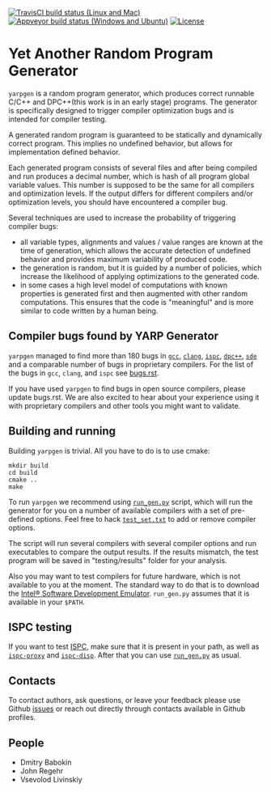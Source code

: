 [![TravisCI build status (Linux and Mac)](https://travis-ci.org/intel/yarpgen.svg?branch=master)](https://travis-ci.org/intel/yarpgen)
[![Appveyor build status (Windows and Ubuntu)](https://ci.appveyor.com/api/projects/status/meuyl409mtd4cljb/branch/master?svg=true)](https://ci.appveyor.com/project/webmasterintel/yarpgen/branch/master)
[![License](https://img.shields.io/badge/license-Apache--2.0-blue.svg)](https://github.com/intel/yarpgen/blob/master/LICENSE.txt)

Yet Another Random Program Generator
====================================

``yarpgen`` is a random program generator, which produces correct runnable C/C++ and DPC++(this work is in an early stage) programs. The generator is specifically designed to trigger compiler optimization bugs and is intended for compiler testing.

A generated random program is guaranteed to be statically and dynamically correct program. This implies no undefined behavior, but allows for implementation defined behavior.

Each generated program consists of several files and after being compiled and run produces a decimal number, which is hash of all program global variable values. This number is supposed to be the same for all compilers and optimization levels. If the output differs for different compilers and/or optimization levels, you should have encountered a compiler bug.

Several techniques are used to increase the probability of triggering compiler bugs:

* all variable types, alignments and values / value ranges are known at the time of generation, which allows the accurate detection of undefined behavior and provides maximum variability of produced code.
* the generation is random, but it is guided by a number of policies, which increase the likelihood of applying optimizations to the generated code.
* in some cases a high level model of computations with known properties is generated first and then augmented with other random computations. This ensures that the code is "meaningful" and is more similar to code written by a human being.

Compiler bugs found by YARP Generator
-------------------------------------

``yarpgen`` managed to find more than 180 bugs in [``gcc``](https://gcc.gnu.org/), [``clang``](https://clang.llvm.org/), [``ispc``](https://ispc.github.io/), [``dpc++``](https://software.intel.com/content/www/us/en/develop/tools/oneapi/components/dpc-compiler.html), [``sde``](https://software.intel.com/content/www/us/en/develop/articles/intel-software-development-emulator.html) and a comparable number of bugs in
proprietary compilers. For the list of the bugs in ``gcc``, ``clang``, and ``ispc`` see [bugs.rst](bugs.rst).

If you have used ``yarpgen`` to find bugs in open source compilers, please update bugs.rst. We are also excited to hear about your experience using it with proprietary compilers and other tools you might want to validate.

Building and running
--------------------

Building ``yarpgen`` is trivial.  All you have to do is to use cmake:
```
mkdir build
cd build
cmake ..
make
```

To run ``yarpgen`` we recommend using [``run_gen.py``](scripts/run_gen.py) script, which will run the generator for you
on a number of available compilers with a set of pre-defined options. Feel free to hack
[``test_set.txt``](scripts/test_sets.txt) to add or remove compiler options.

The script will run several compilers with several compiler options and run executables to compare the output results. If the results mismatch, the test program will be saved in "testing/results" folder for your analysis.

Also you may want to test compilers for future hardware, which is not available to you at the moment. The standard way to do that is to download the [Intel® Software Development Emulator](http://www.intel.com/software/sde). ``run_gen.py`` assumes that it is available in your ``$PATH``.

ISPC testing
------------

If you want to test [ISPC](https://ispc.github.io/), make sure that it is present in your path, as well as
[``ispc-proxy``](scripts/ispc-proxy) and [``ispc-disp``](scripts/ispc-disp). After that you can use
[``run_gen.py``](scripts/run_gen.py) as usual.

Contacts
--------

To contact authors, ask questions, or leave your feedback please use Github [issues](https://github.com/intel/yarpgen/issues) or reach out directly through contacts available in Github profiles.

People
------

* Dmitry Babokin
* John Regehr
* Vsevolod Livinskiy
